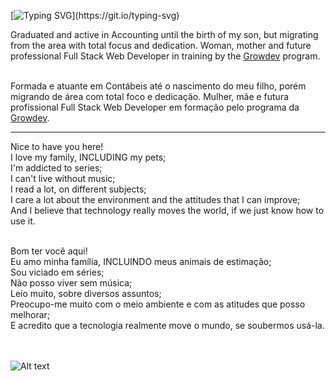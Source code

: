[![Typing SVG](https://readme-typing-svg.herokuapp.com?font=Roboto&size=25&duration=5050&color=F70E0E&background=FDFDFD00&lines=The+technology+moves+the+world...)](https://git.io/typing-svg)

Graduated and active in Accounting until the birth of my son, but migrating from the area with total focus and dedication.
Woman, mother and future professional Full Stack Web Developer in training by the <a href="https://www.growdev.com.br" target="_blank" rel="noopener noreferrer">Growdev</a> program.<br>
<br>

Formada e atuante em Contábeis até o nascimento do meu filho, porém migrando de área com total foco e dedicação.
Mulher, mãe e futura profissional Full Stack Web Developer em formação pelo programa da <a href="https://www.growdev.com.br" target="_blank" rel="noopener noreferrer">Growdev</a>.
<hr>
Nice to have you here!<br>
I love my family, INCLUDING my pets;<br>
I'm addicted to series;<br>
I can't live without music;<br>
I read a lot, on different subjects;<br>
I care a lot about the environment and the attitudes that I can improve;<br>
And I believe that technology really moves the world, if we just know how to use it.<br>
<br>

Bom ter você aqui!<br>
Eu amo minha família, INCLUINDO meus animais de estimação;<br>
Sou viciado em séries;<br>
Não posso viver sem música;<br>
Leio muito, sobre diversos assuntos;<br>
Preocupo-me muito com o meio ambiente e com as atitudes que posso melhorar;<br>
E acredito que a tecnologia realmente move o mundo, se soubermos usá-la.<br>
<br>
<br>

![Alt text](https://spotify-recently-played-readme.vercel.app/api?user=22nkhb6bhi6fxrzgbcb65xdia)

